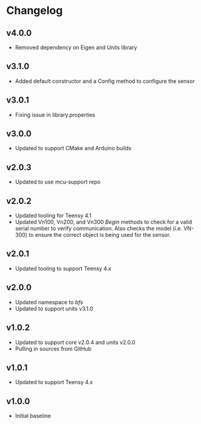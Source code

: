 # Changelog

## v4.0.0
- Removed dependency on Eigen and Units library

## v3.1.0
- Added default constructor and a Config method to configure the sensor

## v3.0.1
- Fixing issue in library.properties

## v3.0.0
- Updated to support CMake and Arduino builds

## v2.0.3
- Updated to use mcu-support repo

## v2.0.2
- Updated tooling for Teensy 4.1
- Updated Vn100, Vn200, and Vn300 *Begin* methods to check for a valid serial number to verify communication. Also checks the model (i.e. VN-300) to ensure the correct object is being used for the sensor.

## v2.0.1
- Updated tooling to support Teensy 4.x

## v2.0.0
- Updated namespace to *bfs*
- Updated to support units v3.1.0

## v1.0.2
- Updated to support core v2.0.4 and units v2.0.0
- Pulling in sources from GitHub

## v1.0.1
- Updated to support Teensy 4.x

## v1.0.0
- Initial baseline
